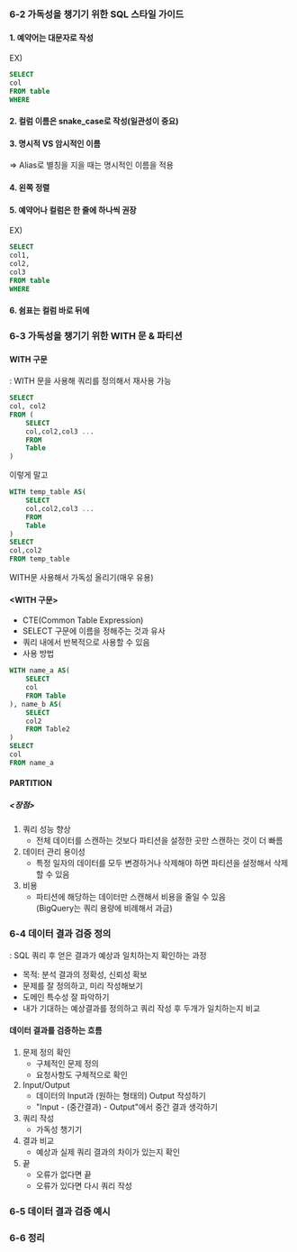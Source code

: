 ### 6-2 가독성을 챙기기 위한 SQL 스타일 가이드    
#### 1. 예약어는 대문자로 작성   
EX)   
```sql   
SELECT   
col   
FROM table   
WHERE   
```   
#### 2. 컬럼 이름은 snake_case로 작성(일관성이 중요)   
#### 3. 명시적 VS 암시적인 이름   
   => Alias로 별칭을 지을 때는 명시적인 이름을 적용   
#### 4. 왼쪽 정렬   
#### 5. 예약어나 컬럼은 한 줄에 하나씩 권장   
EX)   
```sql   
SELECT   
col1,   
col2,   
col3   
FROM table   
WHERE   
```   
#### 6. 쉼표는 컬럼 바로 뒤에   


### 6-3 가독성을 챙기기 위한 WITH 문 & 파티션      
#### WITH 구문   
: WITH 문을 사용해 쿼리를 정의해서 재사용 가능   
```sql   
SELECT   
col, col2   
FROM (   
    SELECT   
    col,col2,col3 ...   
    FROM   
    Table   
)   
```   
이렇게 말고   
```sql   
WITH temp_table AS(   
    SELECT   
    col,col2,col3 ...   
    FROM   
    Table   
)   
SELECT   
col,col2   
FROM temp_table   
```   
WITH문 사용해서 가독성 올리기(매우 유용)   

#### <WITH 구문>   
* CTE(Common Table Expression)   
* SELECT 구문에 이름을 정해주는 것과 유사   
* 쿼리 내에서 반복적으로 사용할 수 있음   
* 사용 방법   
```sql   
WITH name_a AS(   
    SELECT   
    col   
    FROM Table   
), name_b AS(   
    SELECT   
    col2   
    FROM Table2   
)   
SELECT   
col   
FROM name_a   
```   
   
#### PARTITION   
##### <장점>   
1) 쿼리 성능 향상   
   - 전체 데이터를 스캔하는 것보다 파티션을 설정한 곳만 스캔하는 것이 더 빠름   
2) 데이터 관리 용이성   
   - 특정 일자의 데이터를 모두 변경하거나 삭제해야 하면 파티션을 설정해서 삭제할 수 있음   
3) 비용   
   - 파티션에 해당하는 데이터만 스캔해서 비용을 줄일 수 있음   
(BigQuery는 쿼리 용량에 비례해서 과금)   

### 6-4 데이터 결과 검증 정의     
 : SQL 쿼리 후 얻은 결과가 예상과 일치하는지 확인하는 과정   
 * 목적: 분석 결과의 정확성, 신뢰성 확보   
 * 문제를 잘 정의하고, 미리 작성해보기   
 * 도메인 특수성 잘 파악하기   
 * 내가 기대하는 예상결과를 정의하고 쿼리 작성 후 두개가 일치하는지 비교   
   
#### 데이터 결과를 검증하는 흐름   
1) 문제 정의 확인   
   * 구체적인 문제 정의   
   * 요청사항도 구체적으로 확인   
2) Input/Output   
   * 데이터의 Input과 (원하는 형태의) Output 작성하기   
   * "Input - (중간결과) - Output"에서 중간 결과 생각하기   
3) 쿼리 작성   
   * 가독성 챙기기   
4) 결과 비교   
   * 예상과 실제 쿼리 결과의 차이가 있는지 확인   
5) 끝   
   * 오류가 없다면 끝   
   * 오류가 있다면 다시 쿼리 작성   


### 6-5 데이터 결과 검증 예시     
 
### 6-6 정리   

